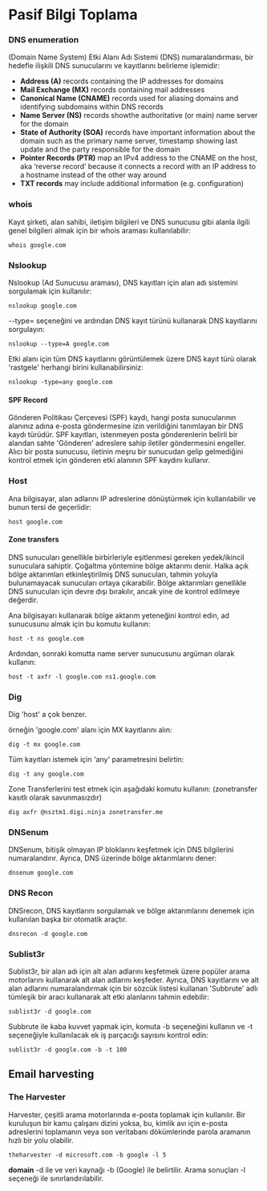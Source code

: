 # Pasif Bilgi Toplama

### DNS enumeration

(Domain Name System) Etki Alanı Adı Sistemi (DNS) numaralandırması, bir hedefle ilişkili DNS sunucularını ve kayıtlarını belirleme işlemidir:

* **Address (A)** records containing the IP addresses for domains
* **Mail Exchange (MX)** records containing mail addresses
* **Canonical Name (CNAME)** records used for aliasing domains and identifying subdomains within DNS records
* **Name Server (NS)** records showthe authoritative (or main) name server for the domain
* **State of Authority (SOA)** records have important information about the domain such as the primary name server, timestamp showing last update and the party responsible for the domain
* **Pointer Records (PTR)** map an IPv4 address to the CNAME on the host, aka ‘reverse record’ because it connects a record with an IP address to a hostname instead of the other way around
* **TXT records** may include additional information (e.g. configuration)

### whois

Kayıt şirketi, alan sahibi, iletişim bilgileri ve DNS sunucusu gibi alanla ilgili genel bilgileri almak için bir whois araması kullanılabilir:

```
whois google.com    
```

### Nslookup

Nslookup (Ad Sunucusu araması), DNS kayıtları için alan adı sistemini sorgulamak için kullanılır:

```
nslookup google.com
```

\--type= seçeneğini ve ardından DNS kayıt türünü kullanarak DNS kayıtlarını sorgulayın:

```
nslookup --type=A google.com
```

Etki alanı için tüm DNS kayıtlarını görüntülemek üzere DNS kayıt türü olarak 'rastgele' herhangi birini kullanabilirsiniz:

```
nslookup -type=any google.com
```

#### SPF Record

Gönderen Politikası Çerçevesi (SPF) kaydı, hangi posta sunucularının alanınız adına e-posta göndermesine izin verildiğini tanımlayan bir DNS kaydı türüdür. SPF kayıtları, istenmeyen posta gönderenlerin belirli bir alandan sahte 'Gönderen' adreslere sahip iletiler göndermesini engeller. Alıcı bir posta sunucusu, iletinin meşru bir sunucudan gelip gelmediğini kontrol etmek için gönderen etki alanının SPF kaydını kullanır.

### Host

Ana bilgisayar, alan adlarını IP adreslerine dönüştürmek için kullanılabilir ve bunun tersi de geçerlidir:

```
host google.com
```

#### Zone transfers

DNS sunucuları genellikle birbirleriyle eşitlenmesi gereken yedek/ikincil sunuculara sahiptir. Çoğaltma yöntemine bölge aktarımı denir. Halka açık bölge aktarımları etkinleştirilmiş DNS sunucuları, tahmin yoluyla bulunamayacak sunucuları ortaya çıkarabilir. Bölge aktarımları genellikle DNS sunucuları için devre dışı bırakılır, ancak yine de kontrol edilmeye değerdir.

Ana bilgisayarı kullanarak bölge aktarım yeteneğini kontrol edin, ad sunucusunu almak için bu komutu kullanın:

```
host -t ns google.com
```

Ardından, sonraki komutta name server sunucusunu argüman olarak kullanın:

```
host -t axfr -l google.com ns1.google.com
```

### Dig

Dig 'host' a çok benzer.

örneğin 'google.com' alanı için MX kayıtlarını alın:

```
dig -t mx google.com
```

Tüm kayıtları istemek için 'any' parametresini belirtin:

```
dig -t any google.com
```

Zone Transferlerini test etmek için aşağıdaki komutu kullanın: (zonetransfer kasıtlı olarak savunmasızdır)

```
dig axfr @nsztm1.digi.ninja zonetransfer.me
```

### DNSenum

DNSenum, bitişik olmayan IP bloklarını keşfetmek için DNS bilgilerini numaralandırır. Ayrıca, DNS üzerinde bölge aktarımlarını dener:

```
dnsenum google.com
```

### DNS Recon

DNSrecon, DNS kayıtlarını sorgulamak ve bölge aktarımlarını denemek için kullanılan başka bir otomatik araçtır.

```
dnsrecon -d google.com
```

### Sublist3r

Sublist3r, bir alan adı için alt alan adlarını keşfetmek üzere popüler arama motorlarını kullanarak alt alan adlarını keşfeder. Ayrıca, DNS kayıtlarını ve alt alan adlarını numaralandırmak için bir sözcük listesi kullanan 'Subbrute' adlı tümleşik bir aracı kullanarak alt etki alanlarını tahmin edebilir:

```
sublist3r -d google.com
```

Subbrute ile kaba kuvvet yapmak için, komuta -b seçeneğini kullanın ve -t seçeneğiyle kullanılacak ek iş parçacığı sayısını kontrol edin:

```
sublist3r -d google.com -b -t 100
```

## Email harvesting

### The Harvester

Harvester, çeşitli arama motorlarında e-posta toplamak için kullanılır. Bir kuruluşun bir kamu çalışanı dizini yoksa, bu, kimlik avı için e-posta adreslerini toplamanın veya son veritabanı dökümlerinde parola aramanın hızlı bir yolu olabilir.

```
theharvester -d microsoft.com -b google -l 5
```

**domain** -d ile ve veri kaynağı -b (Google) ile belirtilir. Arama sonuçları -l seçeneği ile sınırlandırılabilir.

